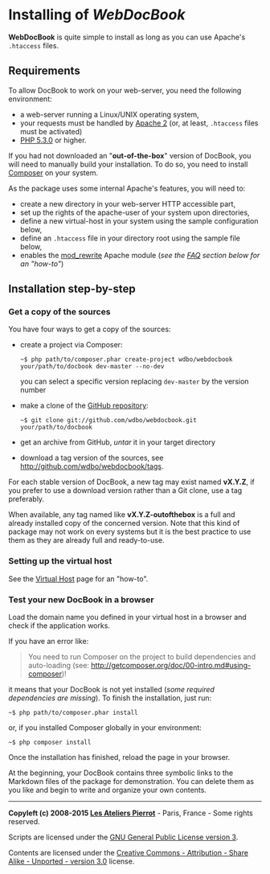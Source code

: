 Installing of *WebDocBook*
=======================

**WebDocBook** is quite simple to install as long as you can use Apache's `.htaccess` files.


Requirements
------------

To allow DocBook to work on your web-server, you need the following environment:

-   a web-server running a Linux/UNIX operating system,
-   your requests must be handled by [Apache 2](http://httpd.apache.org/)
    (or, at least, `.htaccess` files must be activated)
-   [PHP 5.3.0](http://php.net/) or higher.

If you had not downloaded an "**out-of-the-box**" version of DocBook, you will need to manually
build your installation. To do so, you need to install [Composer](http://getcomposer.org/)
on your system.

As the package uses some internal Apache's features, you will need to:

-   create a new directory in your web-server HTTP accessible part,
-   set up the rights of the apache-user of your system upon directories,
-   define a new virtual-host in your system using the sample configuration below,
-   define an `.htaccess` file in your directory root using the sample file below,
-   enables the [mod_rewrite](http://httpd.apache.org/docs/2.2/en/mod/mod_rewrite.html) 
    Apache module (*see the [FAQ](#faq) section below for an "how-to"*)


Installation step-by-step
-------------------------

### Get a copy of the sources

You have four ways to get a copy of the sources:

-   create a project via Composer:

        ~$ php path/to/composer.phar create-project wdbo/webdocbook your/path/to/docbook dev-master --no-dev

    you can select a specific version replacing `dev-master` by the version number 

-   make a clone of the [GitHub repository](http://github.com/wdbo/webdocbook):

        ~$ git clone git://github.com/wdbo/webdocbook.git your/path/to/docbook

-   get an archive from GitHub, *untar* it in your target directory

-   download a tag version of the sources, see <http://github.com/wdbo/webdocbook/tags>.

For each stable version of DocBook, a new tag may exist named **vX.Y.Z**, if you prefer to
use a download version rather than a Git clone, use a tag preferably.

When available, any tag named like **vX.Y.Z-outofthebox** is a full and already installed 
copy of the concerned version. Note that this kind of package may not work on every systems
but it is the best practice to use them as they are already full and ready-to-use.


### Setting up the virtual host

See the [Virtual Host](DocBook-Virtual-Host.md) page for an "how-to".


### Test your new DocBook in a browser

Load the domain name you defined in your virtual host in a browser and check if the 
application works.

If you have an error like:

>    You need to run Composer on the project to build dependencies and auto-loading
>    (see: http://getcomposer.org/doc/00-intro.md#using-composer)!

it means that your DocBook is not yet installed (*some required dependencies are missing*).
To finish the installation, just run:

    ~$ php path/to/composer.phar install

or, if you installed Composer globally in your environment:

    ~$ php composer install

Once the installation has finished, reload the page in your browser.

At the beginning, your DocBook contains three symbolic links to the Markdown files of the
package for demonstration. You can delete them as you like and begin to write and organize
your own contents.


----
**Copyleft (c) 2008-2015 [Les Ateliers Pierrot](http://www.ateliers-pierrot.fr/)** - Paris, France - Some rights reserved.

Scripts are licensed under the [GNU General Public License version 3](http://www.gnu.org/licenses/gpl.html).

Contents are licensed under the [Creative Commons - Attribution - Share Alike - Unported - version 3.0](http://creativecommons.org/licenses/by-sa/3.0/) license.
